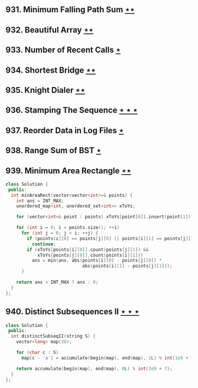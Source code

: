 ## 931. Minimum Falling Path Sum [$\star\star$](https://leetcode.com/problems/minimum-falling-path-sum)

## 932. Beautiful Array [$\star\star$](https://leetcode.com/problems/beautiful-array)

## 933. Number of Recent Calls [$\star$](https://leetcode.com/problems/number-of-recent-calls)

## 934. Shortest Bridge [$\star\star$](https://leetcode.com/problems/shortest-bridge)

## 935. Knight Dialer [$\star\star$](https://leetcode.com/problems/knight-dialer)

## 936. Stamping The Sequence [$\star\star\star$](https://leetcode.com/problems/stamping-the-sequence)

## 937. Reorder Data in Log Files [$\star$](https://leetcode.com/problems/reorder-data-in-log-files)

## 938. Range Sum of BST [$\star$](https://leetcode.com/problems/range-sum-of-bst)

## 939. Minimum Area Rectangle [$\star\star$](https://leetcode.com/problems/minimum-area-rectangle)

```cpp
class Solution {
 public:
  int minAreaRect(vector<vector<int>>& points) {
    int ans = INT_MAX;
    unordered_map<int, unordered_set<int>> xToYs;

    for (vector<int>& point : points) xToYs[point[0]].insert(point[1]);

    for (int i = 0; i < points.size(); ++i)
      for (int j = 0; j < i; ++j) {
        if (points[i][0] == points[j][0] || points[i][1] == points[j][1])
          continue;
        if (xToYs[points[i][0]].count(points[j][1]) &&
            xToYs[points[j][0]].count(points[i][1]))
          ans = min(ans, abs(points[i][0] - points[j][0]) *
                             abs(points[i][1] - points[j][1]));
      }

    return ans < INT_MAX ? ans : 0;
  }
};
```

## 940. Distinct Subsequences II [$\star\star\star$](https://leetcode.com/problems/distinct-subsequences-ii)

```cpp
class Solution {
 public:
  int distinctSubseqII(string S) {
    vector<long> map(26);

    for (char c : S)
      map[c - 'a'] = accumulate(begin(map), end(map), 1L) % int(1e9 + 7);

    return accumulate(begin(map), end(map), 0L) % int(1e9 + 7);
  }
};
```
